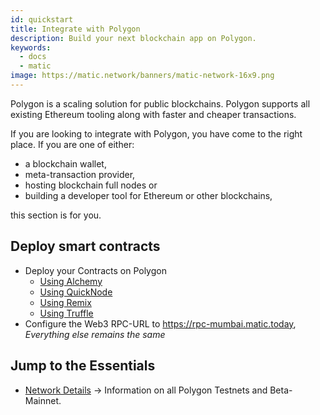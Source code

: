 ```yaml
---
id: quickstart
title: Integrate with Polygon
description: Build your next blockchain app on Polygon.
keywords:
  - docs
  - matic
image: https://matic.network/banners/matic-network-16x9.png 
---
```


Polygon is a scaling solution for public blockchains. Polygon supports all existing Ethereum tooling along with faster and cheaper transactions.

If you are looking to integrate with Polygon, you have come to the right place. If you are one of either:

- a blockchain wallet,
- meta-transaction provider,
- hosting blockchain full nodes or
- building a developer tool for Ethereum or other blockchains,

this section is for you.

## Deploy smart contracts

* Deploy your Contracts on Polygon
    - [Using Alchemy](/docs/develop/alchemy)
    - [Using QuickNode](/docs/develop/QuickNode)
    - [Using Remix](/docs/develop/remix)
    - [Using Truffle](/docs/develop/truffle)
* Configure the Web3 RPC-URL to https://rpc-mumbai.matic.today, *Everything else remains the same*



## Jump to the Essentials

- [Network Details](/docs/integrate/network-detail) -> Information on all Polygon Testnets and Beta-Mainnet.
